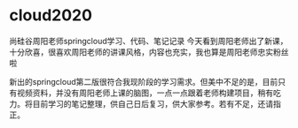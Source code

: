 # cloud2020
尚硅谷周阳老师springcloud学习、代码、笔记记录
今天看到周阳老师出了新课，十分欣喜，很喜欢周阳老师的讲课风格，内容也充实，我也算是周阳老师忠实粉丝啦

新出的springcloud第二版很符合我现阶段的学习需求。但美中不足的是，目前只有视频资料，并没有周阳老师上课的脑图，一点一点跟着老师构建项目，稍有吃力。将目前学习的笔记整理，供自己日后复习，供大家参考。若有不足，还请指正。
